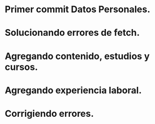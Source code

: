 # Primer commit Datos Personales.
# Solucionando errores de fetch.
# Agregando contenido, estudios y cursos.
# Agregando experiencia laboral.
# Corrigiendo errores.